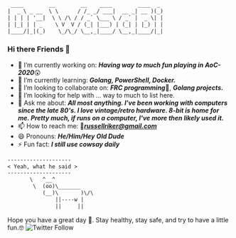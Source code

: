 ```txt
 ____        __        __    ____        ____  _
|  _ \ _ __  \ \      / /_ _/ ___|  __ _| __ )(_)
| | | | '__|  \ \ /\ / / _` \___ \ / _` |  _ \| |
| |_| | | _    \ V  V / (_| |___) | (_| | |_) | |
|____/|_|(_)    \_/\_/ \__,_|____/ \__,_|____/|_|
```

### Hi there Friends 👋

<!--
**Dr-WaSaBi/Dr-WaSabI** is a ✨ _special_ ✨ repository because its `README.md` (this file) appears on your GitHub profile.

Here are some ideas to get you started:
-->
- 🔭 I’m currently working on: ***Having way to much fun playing in AoC-2020***😲
- 🌱 I’m currently learning: ***Golang, PowerShell, Docker.***
- 👯 I’m looking to collaborate on: ***FRC programming***🤖, ***Golang projects.***
- 🤔 I’m looking for help with ... way to much to list here.
- 💬 Ask me about: ***All most anything.  I've been working with computers since the late 80's.  I love vintage/retro hardware. 8-bit is home for me. Pretty much, if runs on a computer, I've more then likely used it.***
- 📫 How to reach me: 📧***russellriker@gmail.com*** 
- 😄 Pronouns: ***He/Him/Hey Old Dude***
- ⚡ Fun fact: ***I still use cowsay daily***

 ```txt
 --------------------
< Yeah, what he said >
 --------------------
        \   ^__^
         \  (oo)\_______
            (__)\       )\/\
                ||----w |
                ||     ||
```




Hope you have a great day 🤗. Stay healthy, stay safe, and try to have a little fun.🤓
![Twitter Follow](https://img.shields.io/twitter/follow/russellriker?style=social)
